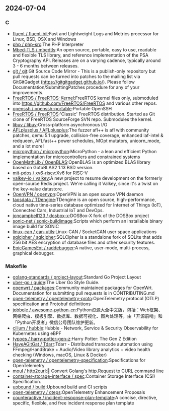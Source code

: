 ## 2024-07-04

### C

* [fluent / fluent-bit](https://github.com/fluent/fluent-bit):Fast and Lightweight Logs and Metrics processor for Linux, BSD, OSX and Windows
* [php / php-src](https://github.com/php/php-src):The PHP Interpreter
* [Mbed-TLS / mbedtls](https://github.com/Mbed-TLS/mbedtls):An open source, portable, easy to use, readable and flexible TLS library, and reference implementation of the PSA Cryptography API. Releases are on a varying cadence, typically around 3 - 6 months between releases.
* [git / git](https://github.com/git/git):Git Source Code Mirror - This is a publish-only repository but pull requests can be turned into patches to the mailing list via GitGitGadget (https://gitgitgadget.github.io/). Please follow Documentation/SubmittingPatches procedure for any of your improvements.
* [FreeRTOS / FreeRTOS-Kernel](https://github.com/FreeRTOS/FreeRTOS-Kernel):FreeRTOS kernel files only, submoduled into https://github.com/FreeRTOS/FreeRTOS and various other repos.
* [openssh / openssh-portable](https://github.com/openssh/openssh-portable):Portable OpenSSH
* [FreeRTOS / FreeRTOS](https://github.com/FreeRTOS/FreeRTOS):'Classic' FreeRTOS distribution. Started as Git clone of FreeRTOS SourceForge SVN repo. Submodules the kernel.
* [libuv / libuv](https://github.com/libuv/libuv):Cross-platform asynchronous I/O
* [AFLplusplus / AFLplusplus](https://github.com/AFLplusplus/AFLplusplus):The fuzzer afl++ is afl with community patches, qemu 5.1 upgrade, collision-free coverage, enhanced laf-intel & redqueen, AFLfast++ power schedules, MOpt mutators, unicorn_mode, and a lot more!
* [micropython / micropython](https://github.com/micropython/micropython):MicroPython - a lean and efficient Python implementation for microcontrollers and constrained systems
* [OpenMathLib / OpenBLAS](https://github.com/OpenMathLib/OpenBLAS):OpenBLAS is an optimized BLAS library based on GotoBLAS2 1.13 BSD version.
* [mit-pdos / xv6-riscv](https://github.com/mit-pdos/xv6-riscv):Xv6 for RISC-V
* [valkey-io / valkey](https://github.com/valkey-io/valkey):A new project to resume development on the formerly open-source Redis project. We're calling it Valkey, since it's a twist on the key-value datastore.
* [OpenVPN / openvpn](https://github.com/OpenVPN/openvpn):OpenVPN is an open source VPN daemon
* [taosdata / TDengine](https://github.com/taosdata/TDengine):TDengine is an open source, high-performance, cloud native time-series database optimized for Internet of Things (IoT), Connected Cars, Industrial IoT and DevOps.
* [joncampbell123 / dosbox-x](https://github.com/joncampbell123/dosbox-x):DOSBox-X fork of the DOSBox project
* [sonic-net / sonic-buildimage](https://github.com/sonic-net/sonic-buildimage):Scripts which perform an installable binary image build for SONiC
* [linux-can / can-utils](https://github.com/linux-can/can-utils):Linux-CAN / SocketCAN user space applications
* [sqlcipher / sqlcipher](https://github.com/sqlcipher/sqlcipher):SQLCipher is a standalone fork of SQLite that adds 256 bit AES encryption of database files and other security features.
* [EpicGamesExt / raddebugger](https://github.com/EpicGamesExt/raddebugger):A native, user-mode, multi-process, graphical debugger.

### Makefile

* [golang-standards / project-layout](https://github.com/golang-standards/project-layout):Standard Go Project Layout
* [uber-go / guide](https://github.com/uber-go/guide):The Uber Go Style Guide.
* [openwrt / packages](https://github.com/openwrt/packages):Community maintained packages for OpenWrt. Documentation for submitting pull requests is in CONTRIBUTING.md
* [open-telemetry / opentelemetry-proto](https://github.com/open-telemetry/opentelemetry-proto):OpenTelemetry protocol (OTLP) specification and Protobuf definitions
* [jobbole / awesome-python-cn](https://github.com/jobbole/awesome-python-cn):Python资源大全中文版，包括：Web框架、网络爬虫、模板引擎、数据库、数据可视化、图片处理等，由「开源前哨」和「Python开发者」微信公号团队维护更新。
* [cilium / hubble](https://github.com/cilium/hubble):Hubble - Network, Service & Security Observability for Kubernetes using eBPF
* [typoes / harry-potter-gen-z](https://github.com/typoes/harry-potter-gen-z):Harry Potter: The Gen Z Edition
* [HaveAGitGat / Tdarr](https://github.com/HaveAGitGat/Tdarr):Tdarr - Distributed transcode automation using FFmpeg/HandBrake + Audio/Video library analytics + video health checking (Windows, macOS, Linux & Docker)
* [open-telemetry / opentelemetry-specification](https://github.com/open-telemetry/opentelemetry-specification):Specifications for OpenTelemetry
* [moul / http2curl](https://github.com/moul/http2curl):📐 Convert Golang's http.Request to CURL command line
* [container-storage-interface / spec](https://github.com/container-storage-interface/spec):Container Storage Interface (CSI) Specification.
* [upbound / build](https://github.com/upbound/build):Upbound build and CI scripts
* [open-telemetry / oteps](https://github.com/open-telemetry/oteps):OpenTelemetry Enhancement Proposals
* [counteractive / incident-response-plan-template](https://github.com/counteractive/incident-response-plan-template):A concise, directive, specific, flexible, and free incident response plan template
